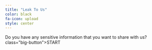 ```yaml
---
title: "Leak To Us"
color: black
fa-icon: upload
style: center
---
```


Do you have any sensitive information that you want to share with us?
<span class="fa-stack subtlecircle" style="font-size:100px; background:rgba(255,166,0,0.1)">
<a href="https://secure.afrileaks.org/#/">
  <i class="fa fa-circle fa-stack-2x text-white"></i>
  <i class="fa fa-upload fa-stack-1x text-orange"></i>
</a>
</span>
<span class="fin"> class="big-button">START</a></span>
